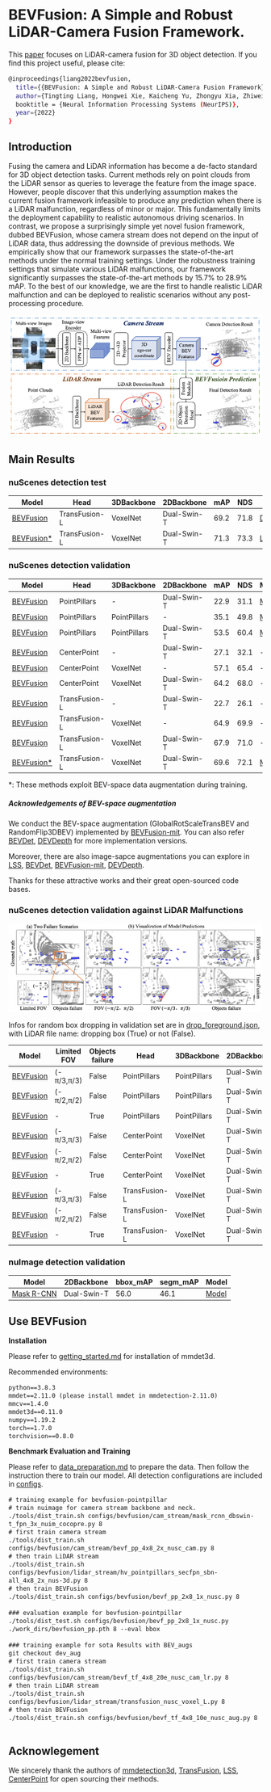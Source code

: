 # BEVFusion: A Simple and Robust LiDAR-Camera Fusion Framework.

This [paper](https://arxiv.org/abs/2205.13790) focuses on LiDAR-camera fusion for 3D object detection. If you find this project useful, please cite:

```bash
@inproceedings{liang2022bevfusion,
  title={{BEVFusion: A Simple and Robust LiDAR-Camera Fusion Framework}},
  author={Tingting Liang, Hongwei Xie, Kaicheng Yu, Zhongyu Xia, Zhiwei Lin, Yongtao Wang, Tao Tang, Bing Wang and Zhi Tang},
  booktitle = {Neural Information Processing Systems (NeurIPS)},
  year={2022}
}
```

## Introduction

Fusing the camera and LiDAR information has become a de-facto standard for 3D object detection tasks. Current methods rely on point clouds from the LiDAR sensor as queries to leverage the feature from the image space. However, people discover that this underlying assumption makes the current fusion framework infeasible to produce any prediction when there is a LiDAR malfunction, regardless of minor or major. This fundamentally limits the deployment capability to realistic autonomous driving scenarios. In contrast, we propose a surprisingly simple yet novel fusion framework, dubbed BEVFusion, whose camera stream does not depend on the input of LiDAR data, thus addressing the downside of previous methods. We empirically show that our framework surpasses the state-of-the-art methods under the normal training settings. Under the robustness training settings that simulate various LiDAR malfunctions, our framework significantly surpasses the state-of-the-art methods by 15.7% to 28.9% mAP. To the best of our knowledge, we are the first to handle realistic LiDAR malfunction and can be deployed to realistic scenarios without any post-processing procedure. 

![pipeline](resources/pipeline.png)



## Main Results



### nuScenes detection test 

| Model   | Head |3DBackbone |2DBackbone | mAP | NDS  | Link  |
|---------|------|-----------|-----------|-----|------|-------|
| [BEVFusion](configs/bevfusion/bevf_tf_4x8_6e_nusc.py) | TransFusion-L | VoxelNet |Dual-Swin-T |69.2 | 71.8 | [Detection](https://drive.google.com/file/d/1vnGBTl2zCL2JM6EKpDxsqbs_CKayc1Gf/view?usp=sharing)|
| [BEVFusion*](configs/bevfusion/bevf_tf_4x8_10e_nusc_aug.py) | TransFusion-L | VoxelNet |Dual-Swin-T |71.3 | 73.3 | [Leadboard](https://www.nuscenes.org/object-detection?externalData=all&mapData=all&modalities=Any) |


### nuScenes detection validation 

| Model   | Head |3DBackbone |2DBackbone | mAP | NDS  | Model  |
|---------|------|-----------|-----------|-----|------|--------|
| [BEVFusion](configs/bevfusion/cam_stream/bevf_pp_4x8_2x_nusc_cam.py) | PointPillars | - |Dual-Swin-T | 22.9 | 31.1 | [Model](https://drive.google.com/file/d/1OeDjGoKpU1FQ42_18pJZ-UqwxLDc6HRc/view?usp=sharing)|
| [BEVFusion](configs/bevfusion/lidar_stream/hv_pointpillars_secfpn_sbn-all_4x8_2x_nus-3d.py) | PointPillars | PointPillars |- | 35.1 | 49.8 | [Model](https://drive.google.com/file/d/1CBF0g1i23hfS-KRihX9J6QF2CglbWjsM/view?usp=sharing)|
| [BEVFusion](configs/bevfusion/bevf_pp_2x8_1x_nusc.py) | PointPillars | PointPillars |Dual-Swin-T | 53.5 | 60.4 | [Model](https://drive.google.com/file/d/1ibsCQ7cPGDBmhlfwKICnu5ePNL1_KlWg/view?usp=sharing)|
| [BEVFusion](configs/bevfusion/cam_stream/bevf_cp_4x8_20e_nusc_cam.py) | CenterPoint | - | Dual-Swin-T | 27.1 | 32.1 | -|
| [BEVFusion](configs/bevfusion/lidar_stream/centerpoint_0075voxel_second_secfpn_dcn_circlenms_4x8_cyclic_20e_nus.py) | CenterPoint | VoxelNet |-| 57.1 | 65.4 | -|
| [BEVFusion](configs/bevfusion/bevf_cp_4x8_6e_nusc.py) | CenterPoint | VoxelNet | Dual-Swin-T | 64.2 | 68.0 | -|
| [BEVFusion](configs/bevfusion/cam_stream/bevf_tf_4x8_20e_nusc_cam.py) | TransFusion-L | - | Dual-Swin-T | 22.7 | 26.1 | -|
| [BEVFusion](configs/bevfusion/lidar_stream/transfusion_nusc_voxel_L.py) | TransFusion-L | VoxelNet | - | 64.9 | 69.9 | -|
| [BEVFusion](configs/bevfusion/bevf_tf_4x8_6e_nusc.py) | TransFusion-L | VoxelNet | Dual-Swin-T | 67.9 | 71.0 | -|
| [BEVFusion*](configs/bevfusion/bevf_tf_4x8_10e_nusc_aug.py) | TransFusion-L | VoxelNet | Dual-Swin-T | 69.6 | 72.1 | [Model](https://drive.google.com/file/d/1tAJA3_5jkE3IAuS_7l8fRNKYSfSEgU5u/view?usp=sharing) |

*: These methods exploit BEV-space data augmentation during training.

##### Acknowledgements of BEV-space augmentation

We conduct the BEV-space augmentation (GlobalRotScaleTransBEV and RandomFlip3DBEV) implemented by [BEVFusion-mit](https://github.com/mit-han-lab/bevfusion). You can also refer [BEVDet](https://github.com/HuangJunJie2017/BEVDet), [DEVDepth](https://github.com/Megvii-BaseDetection/BEVDepth) for more implementation versions.

Moreover, there are also image-sapce augmentations you can explore in [LSS](https://github.com/nv-tlabs/lift-splat-shoot), [BEVDet](https://github.com/HuangJunJie2017/BEVDet),  [BEVFusion-mit](https://github.com/mit-han-lab/bevfusion),  [DEVDepth](https://github.com/Megvii-BaseDetection/BEVDepth).

Thanks for these attractive works and their great open-sourced code bases.



### nuScenes detection validation against LiDAR Malfunctions

![LiDAR Malfunctions Visualization](resources/lidar_robust.png)

Infos for random box dropping in validation set are in [drop_foreground.json](drop_foreground.json), with LiDAR file name: dropping box (True) or not (False).

| Model   | Limited FOV | Objects failure | Head |3DBackbone |2DBackbone | mAP | NDS  | Model  |
|---------|-------------|------------------|------|-----------|-----------|-----|------|--------|
| [BEVFusion](configs/bevfusion/drop_fov/fov60_bevf_pp_2x8_1x_nusc.py) | (-π/3,π/3)|False| PointPillars | PointPillars |Dual-Swin-T | 33.5 | 42.1 | [Model](https://drive.google.com/file/d/18PQ7IEtdNji5nJZCb9d1FVPDfEWA9PU5/view?usp=sharing)|
| [BEVFusion](configs/bevfusion/drop_fov/fov90_bevf_pp_2x8_1x_nusc.py) | (-π/2,π/2)|False| PointPillars | PointPillars |Dual-Swin-T | 36.8 | 45.8 | [Model](https://drive.google.com/file/d/1HLkDsZr3R1FgRX6SeW3XhGKFcUVJluoV/view?usp=sharing)|
| [BEVFusion](configs/bevfusion/drop_bbox/halfbox_bevf_pp_2x8_1x_nusc.py) | -|True| PointPillars | PointPillars |Dual-Swin-T | 41.6 | 51.9 | [Model](https://drive.google.com/file/d/12QESExZCCHC0ZJlHnAi50VAWMU_OA2uo/view?usp=sharing)|
| [BEVFusion](configs/bevfusion/drop_fov/fov60_bevf_cp_2x8_1x_nusc.py) | (-π/3,π/3)|False| CenterPoint | VoxelNet |Dual-Swin-T | 40.9 | 49.9| -|
| [BEVFusion](configs/bevfusion/drop_fov/fov90_bevf_cp_2x8_1x_nusc.py) | (-π/2,π/2)|False| CenterPoint | VoxelNet |Dual-Swin-T | 45.5 | 54.9| -|
| [BEVFusion](configs/bevfusion/drop_bbox/halfbox_bevf_cp_2x8_1x_nusc.py) | -|True| CenterPoint | VoxelNet |Dual-Swin-T | 54.0 | 61.6 | -|
| [BEVFusion](configs/bevfusion/drop_fov/fov60_bevf_tf_2x8_1x_nusc.py) | (-π/3,π/3)|False| TransFusion-L | VoxelNet |Dual-Swin-T | 41.5 | 50.8| -|
| [BEVFusion](configs/bevfusion/drop_fov/fov90_bevf_tf_2x8_1x_nusc.py) | (-π/2,π/2)|False| TransFusion-L | VoxelNet |Dual-Swin-T | 46.4 | 55.8| -|
| [BEVFusion](configs/bevfusion/drop_bbox/halfbox_bevf_tf_2x8_1x_nusc.py) | -|True| TransFusion-L | VoxelNet |Dual-Swin-T | 50.3 | 57.6 | - |

### nuImage detection validation 

| Model   |2DBackbone | bbox_mAP | segm_mAP  | Model  |
|---------|-----------|----------|-----------|--------|
| [Mask R-CNN](configs/bevfusion/cam_stream/mask_rcnn_dbswin-t_fpn_3x_nuim_cocopre.py) |Dual-Swin-T | 56.0 | 46.1 | [Model](https://drive.google.com/file/d/1BcHPxVv_C1LC8oRc-vBhbMk2R6zDYfFx/view?usp=sharing)


## Use BEVFusion

**Installation**

Please refer to [getting_started.md](docs/getting_started.md) for installation of mmdet3d.

Recommended environments:

```shell
python==3.8.3
mmdet==2.11.0 (please install mmdet in mmdetection-2.11.0)
mmcv==1.4.0
mmdet3d==0.11.0
numpy==1.19.2
torch==1.7.0
torchvision==0.8.0
```

**Benchmark Evaluation and Training**

Please refer to [data_preparation.md](docs/getting_started.md) to prepare the data. Then follow the instruction there to train our model. All detection configurations are included in [configs](configs/).

```shell
# training example for bevfusion-pointpillar 
# train nuimage for camera stream backbone and neck.
./tools/dist_train.sh configs/bevfusion/cam_stream/mask_rcnn_dbswin-t_fpn_3x_nuim_cocopre.py 8
# first train camera stream
./tools/dist_train.sh configs/bevfusion/cam_stream/bevf_pp_4x8_2x_nusc_cam.py 8
# then train LiDAR stream
./tools/dist_train.sh configs/bevfusion/lidar_stream/hv_pointpillars_secfpn_sbn-all_4x8_2x_nus-3d.py 8
# then train BEVFusion
./tools/dist_train.sh configs/bevfusion/bevf_pp_2x8_1x_nusc.py 8

### evaluation example for bevfusion-pointpillar
./tools/dist_test.sh configs/bevfusion/bevf_pp_2x8_1x_nusc.py ./work_dirs/bevfusion_pp.pth 8 --eval bbox

### training example for sota Results with BEV_augs
git checkout dev_aug
# first train camera stream
./tools/dist_train.sh configs/bevfusion/cam_stream/bevf_tf_4x8_20e_nusc_cam_lr.py 8
# then train LiDAR stream
./tools/dist_train.sh configs/bevfusion/lidar_stream/transfusion_nusc_voxel_L.py 8
# then train BEVFusion
./tools/dist_train.sh configs/bevfusion/bevf_tf_4x8_10e_nusc_aug.py 8


```

## Acknowlegement

We sincerely thank the authors of [mmdetection3d](https://github.com/open-mmlab/mmdetection3d), [TransFusion](https://github.com/XuyangBai/TransFusion), [LSS](https://github.com/nv-tlabs/lift-splat-shoot), [CenterPoint](https://github.com/tianweiy/CenterPoint) for open sourcing their methods.

